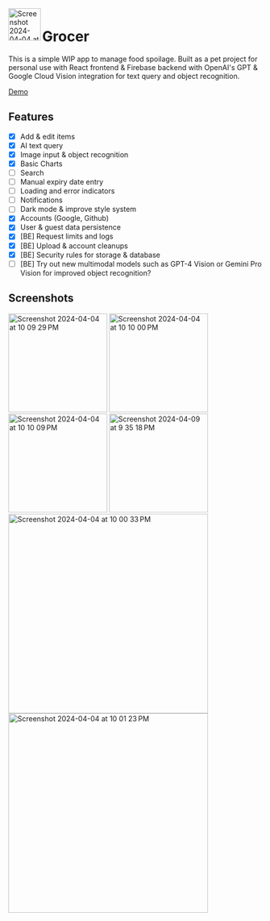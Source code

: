 <img align="left" width="64" alt="Screenshot 2024-04-04 at 10 09 29 PM" src="https://github.com/hnguyen1223/grocer/assets/32588483/545fd57f-ca85-4142-b941-491037a5f265">

# Grocer
This is a simple WIP app to manage food spoilage. Built as a pet project for personal use with React frontend & Firebase backend with OpenAI's GPT & Google Cloud Vision integration for text query and object recognition.

[Demo](https://grocer.huynguyen.ca/)

## Features
- [x] Add & edit items
- [x] AI text query
- [x] Image input & object recognition
- [x] Basic Charts
- [ ] Search
- [ ] Manual expiry date entry
- [ ] Loading and error indicators
- [ ] Notifications
- [ ] Dark mode & improve style system
- [x] Accounts (Google, Github)
- [x] User & guest data persistence
- [x] [BE] Request limits and logs
- [x] [BE] Upload & account cleanups
- [x] [BE] Security rules for storage & database
- [ ] [BE] Try out new multimodal models such as GPT-4 Vision or Gemini Pro Vision for improved object recognition?

## Screenshots
<img width="196" alt="Screenshot 2024-04-04 at 10 09 29 PM" src="https://github.com/hnguyen1223/grocer/assets/32588483/8113bcce-d9fd-48a5-bbe9-ea1c8eb9f551">
<img width="196" alt="Screenshot 2024-04-04 at 10 10 00 PM" src="https://github.com/hnguyen1223/grocer/assets/32588483/6b3a88b5-f1ad-44a9-85e8-d68d7f20d8a8">
<img width="196" alt="Screenshot 2024-04-04 at 10 10 09 PM" src="https://github.com/hnguyen1223/grocer/assets/32588483/f9272d2f-4c78-4104-9136-2927f6cef478">
<img width="196" alt="Screenshot 2024-04-09 at 9 35 18 PM" src="https://github.com/hnguyen1223/grocer/assets/32588483/f6fa75b6-7c61-477c-99b3-b572adf1919e">
<img width="396" alt="Screenshot 2024-04-04 at 10 00 33 PM" src="https://github.com/hnguyen1223/grocer/assets/32588483/22757de1-633b-418e-9d57-05b9a8ecd375">
<img width="396" alt="Screenshot 2024-04-04 at 10 01 23 PM" src="https://github.com/hnguyen1223/grocer/assets/32588483/2b65898c-9ada-48ab-b9f7-2f364340e01c">
